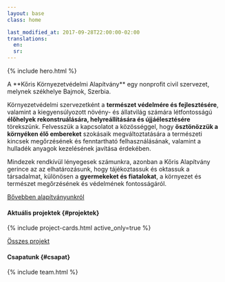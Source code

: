 ```yaml
---
layout: base
class: home

last_modified_at: 2017-09-28T22:00:00-02:00
translations:
  en:
  sr:
---
```

{% include hero.html %}

<div id="bemutatkozas" class="color--light-green content-block intro more-link" markdown="1">
A **Kőris Környezetvédelmi Alapítvány** egy nonprofit civil szervezet, melynek
székhelye Bajmok, Szerbia.

Környezetvédelmi szervezetként a **természet védelmére és fejlesztésére**,
valamint a kiegyensúlyozott növény- és állatvilág számára létfontosságú
**élőhelyek rekonstruálására, helyreállítására és újjáélesztésére** törekszünk.
Felvesszük a kapcsolatot a közösséggel, hogy **ösztönözzük a környéken élő
embereket** szokásaik megváltoztatására a természeti kincsek megőrzésének és
fenntartható felhasználásának, valamint a hulladék anyagok kezelésének javítása
érdekében.

Mindezek rendkívül lényegesek számunkra, azonban a Kőris Alapítvány gerince az
az elhatározásunk, hogy tájékoztassuk és oktassuk a társadalmat, különösen a
**gyermekeket és fiatalokat**, a környezet és természet megőrzésének és
védelmének fontosságáról.
</div>

[Bővebben alapítványunkról](/hu/rolunk/)

#### Aktuális projektek {#projektek}

<div class="more-link">
  {% include project-cards.html active_only=true %}
</div>

[Összes projekt](/hu/projektek/)

#### Csapatunk {#csapat}

{% include team.html %}

